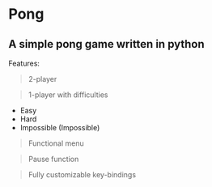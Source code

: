 # Pong
## A simple pong game written in python

Features:
> 2-player

> 1-player with difficulties
  - Easy
  - Hard
  - Impossible (Impossible)

> Functional menu

> Pause function

> Fully customizable key-bindings
